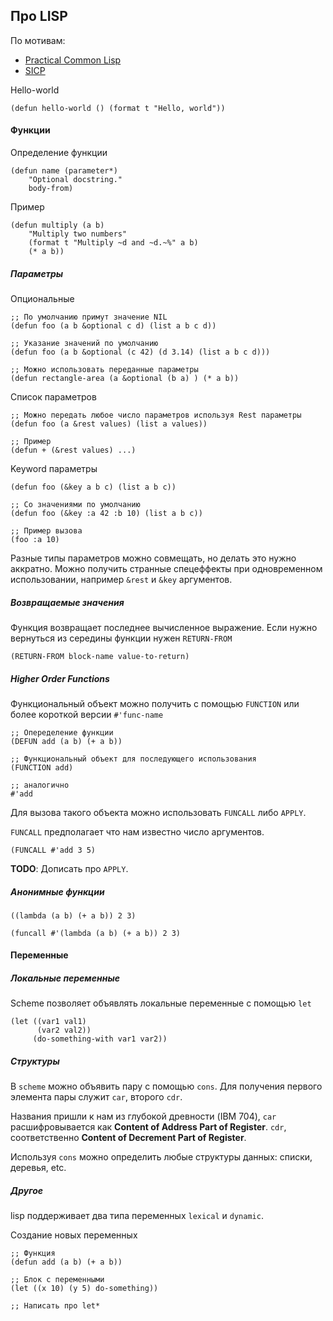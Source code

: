 ## Про LISP

По мотивам:
- [Practical Common Lisp](http://www.gigamonkeys.com/book/)  
- [SICP](https://mitpress.mit.edu/sites/default/files/sicp/index.html)

Hello-world
```
(defun hello-world () (format t "Hello, world"))
```

#### Функции

Определение функции
```
(defun name (parameter*)
    "Optional docstring."
    body-from)
```

Пример
```
(defun multiply (a b)
    "Multiply two numbers"
    (format t "Multiply ~d and ~d.~%" a b)
    (* a b))
```

##### Параметры

Опциональные
```
;; По умолчанию примут значение NIL
(defun foo (a b &optional c d) (list a b c d))

;; Указание значений по умолчанию
(defun foo (a b &optional (c 42) (d 3.14) (list a b c d)))

;; Можно использовать переданные параметры
(defun rectangle-area (a &optional (b a) ) (* a b))
```

Список параметров
```
;; Можно передать любое число параметров используя Rest параметры
(defun foo (a &rest values) (list a values))

;; Пример
(defun + (&rest values) ...)
```

Keyword параметры
```
(defun foo (&key a b c) (list a b c))

;; Со значениями по умолчанию
(defun foo (&key :a 42 :b 10) (list a b c))

;; Пример вызова
(foo :a 10)
```

Разные типы параметров можно совмещать, но делать это нужно аккратно. Можно получить странные спецеффекты при одновременном использовании, например `&rest` и `&key` аргументов.

##### Возвращаемые значения

Функция возвращает последнее вычисленное выражение. Если нужно вернуться из середины функции нужен `RETURN-FROM`
```
(RETURN-FROM block-name value-to-return)
```

##### Higher Order Functions

Функциональный объект можно получить с помощью `FUNCTION` или более короткой версии `#'func-name`

```
;; Опеределение функции
(DEFUN add (a b) (+ a b))

;; Функциональный объект для последующего использования
(FUNCTION add)

;; аналогично
#'add
```

Для вызова такого объекта можно использовать `FUNCALL` либо `APPLY`.

`FUNCALL` предполагает что нам известно число аргументов.
```
(FUNCALL #'add 3 5)
```

**TODO**: Дописать про `APPLY`.

##### Анонимные функции
```
((lambda (a b) (+ a b)) 2 3)

(funcall #'(lambda (a b) (+ a b)) 2 3)
```

####  Переменные

##### Локальные переменные

Scheme позволяет объявлять локальные переменные с помощью `let`
```
(let ((var1 val1)
      (var2 val2))
     (do-something-with var1 var2))
```
##### Структуры

В `scheme` можно объявить пару с помощью `cons`. Для получения первого элемента пары служит `car`, второго `cdr`.

Названия пришли к нам из глубокой древности (IBM 704), `car` расшифровывается как __Content of Address Part of Register__. `cdr`, соответственно __Content of Decrement Part of Register__.

Используя `cons` можно определить любые структуры данных: списки, деревья, etc.

##### Другое

lisp поддерживает два типа переменных `lexical` и `dynamic`.

Создание новых переменных
```
;; Функция
(defun add (a b) (+ a b))

;; Блок с переменными
(let ((x 10) (y 5) do-something))

;; Написать про let*
```

